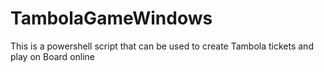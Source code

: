 # TambolaGameWindows
This is a powershell script that can be used to create Tambola tickets and play on Board online 
